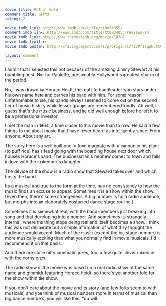 ```yaml
---
movie title: Pot o' Gold
comment title: Gifts
rating: 2

movie imdb link: http://www.imdb.com/title/tt0034055/
comment imdb link: http://www.imdb.com/title/tt0034055/reviews-14
movie tmdb link: http://www.themoviedb.org/movie/18702
movie tmdb trailer: 
movie tmdb poster: http://cf2.imgobject.com/t/p/original/fi6Pr1zquNLtC6wPH3aWFcvFTym.jpg

layout: comment
---
```


I admit that I selected this not because of the amazing Jimmy Stewart at his bumbling best. Nor for Paulette, presumably Hollywood's greatest charm of the period. 

No, I was drawn by Horace Heidt, the real life bandleader who stars under his own name here and carries his band with him. For some reason unfathomable to me, his bands always seemed to come out on the second tier of music history while lesser groups are remembered fondly. Ah well, I guess that's the music business, and he did well enough before he left it to be a professional investor.

I met the man in 1964, a time closer to this movie than to now. He said a few things to me about music that I have never heard as intelligently since. From anyone. About any art.

The story here is a well built one: a food magnate with a cannon in his plant (to puff rice) has a feud going with the boarding house next door which houses Horace's band. The businessman's nephew comes to town and falls in love with the innkeeper's daughter.

The device of the show is a radio show that Steward takes over and which hosts the band.

Its a musical and true to the form at the time, has no consistency to how the music finds an excuse to appear. Sometimes it is a show within the show. (Even then, there's some strangeness. A big number is for a radio audience, but morphs into an elaborately costumed dance stage routine.)

Sometimes it is somewhat real, with the band-members just breaking into song and that developing into a number. And sometimes its strangely internal, where the thing stops being real and itself becomes a show. I think this was not deliberate but a simple affirmation of what they thought the audience would accept. Much of the music (except the big stage number) is more musically exciting than what you normally find in movie musicals. I'd recommend it on that basis.

And there are some nifty cinematic jokes, too, a few quite clever mixed in with the corny ones.

The radio show in the movie was based on a real radio show of the same name and gimmick featuring Horace Heidt, so there's yet another fold for the show within the show.

If you don't care about the movie and its story (and few folks seem to with musicals) and you think of musical numbers more in terms of musical than big dance numbers, you will like this. You will.